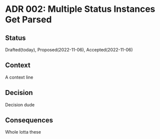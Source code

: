 ADR 002: Multiple Status Instances Get Parsed
===============================================


Status
------

Drafted(today), Proposed(2022-11-06), Accepted(2022-11-06)


Context
-------

A context line


Decision
--------

Decision dude


Consequences
------------

Whole lotta these
